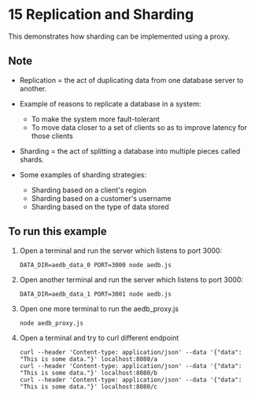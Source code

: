 # 15 Replication and Sharding
This demonstrates how sharding can be implemented using a proxy.

## Note
- Replication = the act of duplicating data from one database server to another.

- Example of reasons to replicate a database in a system:
    - To make the system more fault-tolerant
    - To move data closer to a set of clients so as to improve latency for those clients

- Sharding = the act of splitting a database into multiple pieces called shards.

- Some examples of sharding strategies:
    - Sharding based on a client's region
    - Sharding based on a customer's username
    - Sharding based on the type of data stored

## To run this example
1. Open a terminal and run the server which listens to port 3000:
    ```
    DATA_DIR=aedb_data_0 PORT=3000 node aedb.js
    ```

2. Open another terminal and run the server which listens to port 3000:
    ```
    DATA_DIR=aedb_data_1 PORT=3001 node aedb.js
    ```

3. Open one more terminal to run the aedb_proxy.js
    ```
    node aedb_proxy.js
    ```

4. Open a terminal and try to curl different endpoint
    ```
    curl --header 'Content-type: application/json' --data '{"data": "This is some data."}' localhost:8080/a
    curl --header 'Content-type: application/json' --data '{"data": "This is some data."}' localhost:8080/b
    curl --header 'Content-type: application/json' --data '{"data": "This is some data."}' localhost:8080/c
    ```